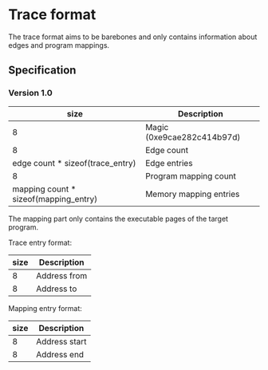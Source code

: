 # Trace format

The trace format aims to be barebones and only contains information about
edges and program mappings.

## Specification
### Version 1.0

| size | Description |
| ---- | ----------- |
|  8   | Magic (0xe9cae282c414b97d) |
|  8   | Edge count  |
|  edge count * sizeof(trace\_entry) | Edge entries |
|  8   | Program mapping count |
| mapping count * sizeof(mapping\_entry) | Memory mapping entries |

The mapping part only contains the executable pages of the target program.

Trace entry format:

| size | Description  |
| ---- | ------------ |
|  8   | Address from |
|  8   | Address to   |

Mapping entry format:

| size | Description   |
| ---- | -----------   |
|  8   | Address start |
|  8   | Address end   |
